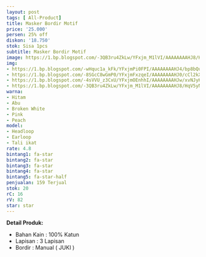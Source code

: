 ```yaml
---
layout: post
tags: [ All-Product]
title: Masker Bordir Motif
price: '25.000'
persen: 25% off
diskon: '18.750'
stok: Sisa 1pcs
subtitle: Masker Bordir Motif
image: https://1.bp.blogspot.com/-3QB3ru4ZkLw/YFxjm_M1lVI/AAAAAAAAHJ8/HqV5yNslgYE-UrQ0HIwSEO5HT5UqIY4xwCLcBGAsYHQ/s320/kucing.jpeg
img:
- https://1.bp.blogspot.com/-wHquc1a_kFk/YFxjmPi0FPI/AAAAAAAAHJ4/bp8bQu8MYIgexXvK2c7jaavNQVWfk-1GACLcBGAsYHQ/s320/hitam.jpeg
- https://1.bp.blogspot.com/-8SGcC8wGmP0/YFxjmFxzqeI/AAAAAAAAHJ0/cCl2kXNOaEoq8L2lcjFKAWszPALkKHkUQCLcBGAsYHQ/s320/abu1.jpeg
- https://1.bp.blogspot.com/-4sVVU_z3CxU/YFxjmOEnhhI/AAAAAAAAHJw/xvNJyKKaS6Aj0fJV_CAP-jxbdhOhrzWQgCLcBGAsYHQ/s320/abu2.jpeg
- https://1.bp.blogspot.com/-3QB3ru4ZkLw/YFxjm_M1lVI/AAAAAAAAHJ8/HqV5yNslgYE-UrQ0HIwSEO5HT5UqIY4xwCLcBGAsYHQ/s320/kucing.jpeg
warna:
- Hitam
- Abu
- Broken White
- Pink
- Peach
model:
- Headloop
- Earloop
- Tali ikat
rate: 4.8
bintang1: fa-star
bintang2: fa-star
bintang3: fa-star
bintang4: fa-star
bintang5: fa-star-half
penjualan: 159 Terjual
stok: 20
rC: 16
rV: 82
star: star
---
```



<b>Detail Produk:</b>
<ul>
<li>Bahan Kain : 100% Katun</li>
<li>Lapisan : 3 Lapisan</li>
<li>Bordir : Manual ( JUKI )</li>
</ul>
